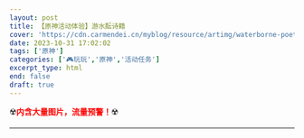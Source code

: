 ```yaml
---
layout: post
title: 【原神活动体验】游水酝诗籍
cover: 'https://cdn.carmendei.cn/myblog/resource/artimg/waterborne-poetry/cover.png'
date: 2023-10-31 17:02:02
tags: ['原神']
categories: ['🎮玩玩','原神','活动任务']
excerpt_type: html
end: false
draft: true
---
```


☢️<font color=red>**内含大量图片，流量预警！**</font>☢️

<!-- more -->

-----

